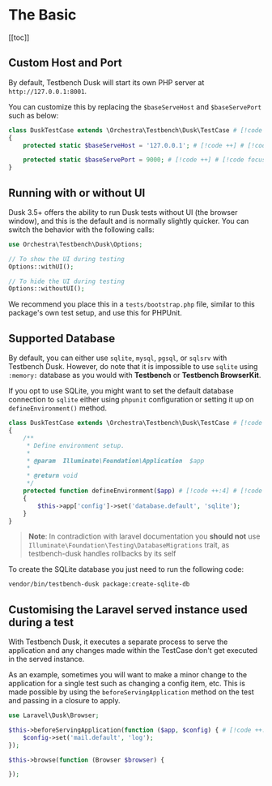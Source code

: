 # The Basic

[[toc]]

## Custom Host and Port

By default, Testbench Dusk will start its own PHP server at `http://127.0.0.1:8001`.

You can customize this by replacing the `$baseServeHost` and `$baseServePort` such as below:

```php
class DuskTestCase extends \Orchestra\Testbench\Dusk\TestCase # [!code focus]
{
    protected static $baseServeHost = '127.0.0.1'; # [!code ++] # [!code focus]

    protected static $baseServePort = 9000; # [!code ++] # [!code focus]
}
```

## Running with or without UI

Dusk 3.5+ offers the ability to run Dusk tests without UI (the browser window), and this is the default and is normally slightly quicker. You can switch the behavior with the following calls:

```php
use Orchestra\Testbench\Dusk\Options;

// To show the UI during testing
Options::withUI();

// To hide the UI during testing
Options::withoutUI();
```

We recommend you place this in a `tests/bootstrap.php` file, similar to this package's own test setup, and use this for PHPUnit.

## Supported Database

By default, you can either use `sqlite`, `mysql`, `pgsql`, or `sqlsrv` with Testbench Dusk. However, do note that it is impossible to use `sqlite` using `:memory:` database as you would with **Testbench** or **Testbench BrowserKit**.

If you opt to use SQLite, you might want to set the default database connection to `sqlite` either using `phpunit` configuration or setting it up on `defineEnvironment()` method.

```php
class DuskTestCase extends \Orchestra\Testbench\Dusk\TestCase # [!code focus]
{
    /**
     * Define environment setup.
     *
     * @param  Illuminate\Foundation\Application  $app
     *
     * @return void
     */
    protected function defineEnvironment($app) # [!code ++:4] # [!code focus:4]
    {
        $this->app['config']->set('database.default', 'sqlite');
    }
}
```
> **Note**: In contradiction with laravel documentation you **should not** use `Illuminate\Foundation\Testing\DatabaseMigrations` trait, as testbench-dusk handles rollbacks by its self

To create the SQLite database you just need to run the following code:

```bash
vendor/bin/testbench-dusk package:create-sqlite-db
```

## Customising the Laravel served instance used during a test

With Testbench Dusk, it executes a separate process to serve the application and any changes made within the TestCase don't get executed in the served instance. 

As an example, sometimes you will want to make a minor change to the application for a single test such as changing a config item, etc. This is made possible by using the `beforeServingApplication` method on the test and passing in a closure to apply.

```php
use Laravel\Dusk\Browser;

$this->beforeServingApplication(function ($app, $config) { # [!code ++:3] # [!code focus:4]
    $config->set('mail.default', 'log');
});

$this->browse(function (Browser $browser) {

});
```
